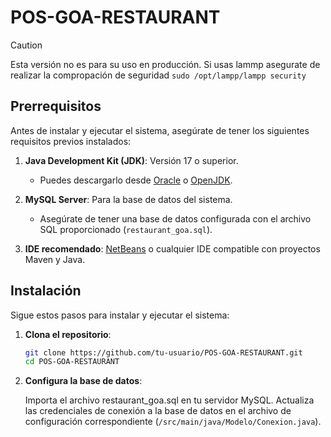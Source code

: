 # POS-GOA-RESTAURANT
> [!CAUTION]
> Esta versión no es para su uso en producción.
> Si usas lammp asegurate de realizar la compropación de seguridad `sudo /opt/lampp/lampp security`
## Prerrequisitos

Antes de instalar y ejecutar el sistema, asegúrate de tener los siguientes requisitos previos instalados:

1. **Java Development Kit (JDK)**: Versión 17 o superior.
   - Puedes descargarlo desde [Oracle](https://www.oracle.com/java/technologies/javase-downloads.html) o [OpenJDK](https://openjdk.org/).


2. **MySQL Server**: Para la base de datos del sistema.
   - Asegúrate de tener una base de datos configurada con el archivo SQL proporcionado (`restaurant_goa.sql`).

3. **IDE recomendado**: [NetBeans](https://netbeans.apache.org/) o cualquier IDE compatible con proyectos Maven y Java.

## Instalación

Sigue estos pasos para instalar y ejecutar el sistema:

1. **Clona el repositorio**:

   ```bash
   git clone https://github.com/tu-usuario/POS-GOA-RESTAURANT.git
   cd POS-GOA-RESTAURANT
   ```

2. **Configura la base de datos**:

    Importa el archivo restaurant_goa.sql en tu servidor MySQL.
    Actualiza las credenciales de conexión a la base de datos en el archivo de configuración correspondiente (`/src/main/java/Modelo/Conexion.java`).